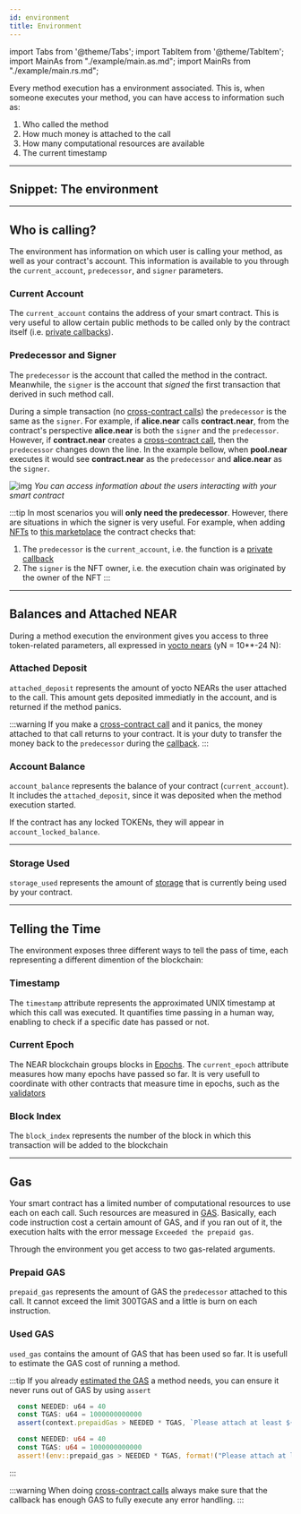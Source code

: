 ```yaml
---
id: environment
title: Environment
---
```

import Tabs from '@theme/Tabs';
import TabItem from '@theme/TabItem';
import MainAs from "./example/main.as.md";
import MainRs from "./example/main.rs.md";

Every method execution has a environment associated. This is, when someone executes your method, you can have access to information such as:

1. Who called the method
2. How much money is attached to the call
3. How many computational resources are available
4. The current timestamp

---

## Snippet: The environment

<Tabs className="language-tabs">
  <TabItem value="as" label="🚀 - Assemblyscript">
    <MainAs></MainAs>
  </TabItem>
  <TabItem value="rs" label="🦀 - Rust">
    <MainRs></MainRs>
  </TabItem>
</Tabs>

---

## Who is calling?

The environment has information on which user is calling your method, as well as your contract's account. This information is available to you through the `current_account`, `predecessor`, and `signer` parameters.

### Current Account
The `current_account` contains the address of your smart contract. This is very useful to allow certain public methods to be called only by the contract itself (i.e. [private callbacks](broken)).

### Predecessor and Signer
The `predecessor` is the account that called the method in the contract. Meanwhile, the `signer` is the account that *signed* the first transaction that derived in such method call.

During a simple transaction (no [cross-contract calls](broken)) the `predecessor` is the same as the `signer`. For example, if **alice.near** calls **contract.near**, from the contract's perspective **alice.near** is both the `signer` and the `predecessor`. However, if **contract.near** creates a [cross-contract call](broken), then the `predecessor` changes down the line. In the example bellow, when **pool.near** executes it would see  **contract.near** as the `predecessor` and **alice.near** as the `signer`.

![img](https://miro.medium.com/max/1400/1*LquSNOoRyXpITQF9ugsDpQ.png)
*You can access information about the users interacting with your smart contract*

:::tip
In most scenarios you will **only need the predecessor**. However, there are situations in which the signer is very useful. For example, when adding [NFTs](broken) to [this marketplace](https://github.com/near-examples/nft-market/blob/main/contracts/market-simple/src/nft_callbacks.rs#L37) the contract checks that:
1. The `predecessor` is the `current_account`, i.e. the function is a [private callback](broken)
2. The `signer` is the NFT owner, i.e. the execution chain was originated by the owner of the NFT
:::

---

## Balances and Attached NEAR
During a method execution the environment gives you access to three token-related parameters, all expressed in [yocto nears](broken) (yN = 10**-24 N):

### Attached Deposit
`attached_deposit` represents the amount of yocto NEARs the user attached to the call. This amount gets deposited immediatly in the account, and is returned if the method panics.

:::warning
If you make a [cross-contract call](broken) and it panics, the money attached to that call returns to your contract. It is your duty to transfer the money back to the `predecessor` during the [callback](broken).
:::

### Account Balance
`account_balance` represents the balance of your contract (`current_account`). It includes the `attached_deposit`, since it was deposited when the method execution started.

If the contract has any locked TOKENs, they will appear in `account_locked_balance`.

---

### Storage Used

`storage_used` represents the amount of [storage](broken) that is currently being used by your contract.

---

## Telling the Time

The environment exposes three different ways to tell the pass of time, each representing a different dimention of the blockchain:

### Timestamp
The `timestamp` attribute represents the approximated UNIX timestamp at which this call was executed. It quantifies time passing in a human way, enabling to check if a specific date has passed or not.

### Current Epoch
The NEAR blockchain groups blocks in [Epochs](broken). The `current_epoch` attribute measures how many epochs have passed so far. It is very usefull to coordinate with other contracts that measure time in epochs, such as the [validators](broken)

### Block Index
The `block_index` represents the number of the block in which this transaction will be added to the blockchain

---
## Gas
Your smart contract has a limited number of computational resources to use each on each call. Such resources are measured in [GAS](broken). Basically, each code instruction cost a certain amount of GAS, and if you ran out of it, the execution halts with the error message `Exceeded the prepaid gas`.

Through the environment you get access to two gas-related arguments.

### Prepaid GAS
`prepaid_gas` represents the amount of GAS the `predecessor` attached to this call. It cannot exceed the limit 300TGAS and a little is burn on each instruction.

### Used GAS
`used_gas` contains the amount of GAS that has been used so far. It is usefull to estimate the GAS cost of running a method. 

:::tip
If you already [estimated the GAS](broken) a method needs, you can ensure it never runs out of GAS by using `assert`

<Tabs className="language-tabs">
  <TabItem value="as" label="🚀 - Assemblyscript">

  ```ts
    const NEEDED: u64 = 40
    const TGAS: u64 = 1000000000000
    assert(context.prepaidGas > NEEDED * TGAS, `Please attach at least ${NEEDED} TGAS`)
  ```

  </TabItem>
  <TabItem value="rs" label="🦀 - Rust">

  ```rust
    const NEEDED: u64 = 40
    const TGAS: u64 = 1000000000000
    assert!(env::prepaid_gas > NEEDED * TGAS, format!("Please attach at least ${} TGAS", NEEDED))
  ```

  </TabItem>
</Tabs>

:::

:::warning
When doing [cross-contract calls](broken) always make sure that the callback has enough GAS to fully execute any error handling.
:::